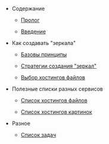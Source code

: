 - Содержание

  - [Пролог](/ru-RU/)

  - [Введение](/ru-RU/introduction.md)

- Как создавать "зеркала"

  - [Базовы принципы](/ru-RU/base-info.md)

  - [Стратегии создания "зеркал"](/ru-RU/creation-strategies.md)

  - [Выбор хостингов файлов](/ru-RU/choosing-file-hostings.md)

- Полезные списки разных сервисов

  - [Список хостингов файлов](/ru-RU/files-hostings-list.md)

  - [Список хостингов картинок](/ru-RU/images-hostings-list.md)

- Разное

  - [Список задач](/ru-RU/todo.md)
